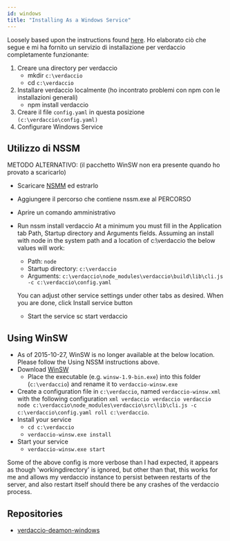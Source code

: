 ```yaml
---
id: windows
title: "Installing As a Windows Service"
---
```

Loosely based upon the instructions found [here](http://asysadmin.tumblr.com/post/32941224574/running-nginx-on-windows-as-a-service). Ho elaborato ciò che segue e mi ha fornito un servizio di installazione per verdaccio completamente funzionante:

1. Creare una directory per verdaccio 
    * mkdir `c:\verdaccio`
    * cd `c:\verdaccio`
2. Installare verdaccio localmente (ho incontrato problemi con npm con le installazioni generali) 
    * npm install verdaccio
3. Creare il file `config.yaml` in questa posizione `(c:\verdaccio\config.yaml)`
4. Configurare Windows Service

## Utilizzo di NSSM

METODO ALTERNATIVO: (il pacchetto WinSW non era presente quando ho provato a scaricarlo)

* Scaricare [NSMM](https://www.nssm.cc/download/) ed estrarlo

* Aggiungere il percorso che contiene nssm.exe al PERCORSO

* Aprire un comando amministrativo

* Run nssm install verdaccio At a minimum you must fill in the Application tab Path, Startup directory and Arguments fields. Assuming an install with node in the system path and a location of c:\verdaccio the below values will work:
    
    * Path: `node`
    * Startup directory: `c:\verdaccio`
    * Arguments: `c:\verdaccio\node_modules\verdaccio\build\lib\cli.js -c c:\verdaccio\config.yaml`
    
    You can adjust other service settings under other tabs as desired. When you are done, click Install service button
    
    * Start the service sc start verdaccio

## Using WinSW

* As of 2015-10-27, WinSW is no longer available at the below location. Please follow the Using NSSM instructions above.
* Download [WinSW](http://repo.jenkins-ci.org/releases/com/sun/winsw/winsw/) 
    * Place the executable (e.g. `winsw-1.9-bin.exe`) into this folder (`c:\verdaccio`) and rename it to `verdaccio-winsw.exe`
* Create a configuration file in `c:\verdaccio`, named `verdaccio-winsw.xml` with the following configuration `xml verdaccio verdaccio verdaccio node c:\verdaccio\node_modules\verdaccio\src\lib\cli.js -c c:\verdaccio\config.yaml roll c:\verdaccio`.
* Install your service 
    * `cd c:\verdaccio`
    * `verdaccio-winsw.exe install`
* Start your service 
    * `verdaccio-winsw.exe start`

Some of the above config is more verbose than I had expected, it appears as though 'workingdirectory' is ignored, but other than that, this works for me and allows my verdaccio instance to persist between restarts of the server, and also restart itself should there be any crashes of the verdaccio process.

## Repositories

* [verdaccio-deamon-windows](https://github.com/davidenke/verdaccio-deamon-windows)